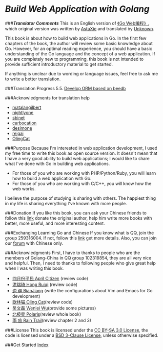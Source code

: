 ***Build Web Application with Golang***
=======================================
###***Translator Comments***
This is an English version of [《Go Web编程》](https://github.com/astaxie/build-web-application-with-golang), which original version was written by [AstaXie](https://github.com/astaxie) and translated by [Unknown](https://github.com/Unknwon).

This book is about how to build web applications in Go. In the first few chapters of the book, the author will review some basic knowledge about Go. However, for an optimal reading experience, you should have a basic understanding of the Go language and the concept of a web application. If you are completely new to programming, this book is not intended to provide sufficient introductory material to get started.

If anything is unclear due to wording or language issues, feel free to ask me to write a better translation.

###Translation Progress
5.5. [Develop ORM based on beedb](eBook/05.5.md)

###Acknowledgments for translation help
- [matalangilbert](https://github.com/matalangilbert)
- [nightlyone](https://github.com/nightlyone)
- [sbinet](https://github.com/sbinet)
- [carbocation](https://github.com/carbocation)
- [desimone](https://github.com/desimone)
- [reigai](https://github.com/reigai)
- [OlingCat](https://github.com/OlingCat)

###Purpose
Because I'm interested in web application development, I used my free time to write this book as open source version. It doesn't mean that I have a very good ability to build web applications; I would like to share what I've done with Go in building web applications.

- For those of you who are working with PHP/Python/Ruby, you will learn how to build a web application with Go.
- For those of you who are working with C/C++, you will know how the web works.

I believe the purpose of studying is sharing with others. The happiest thing in my life is sharing everything I've known with more people.

###Donation
If you like this book, you can ask your Chinese friends to follow this [link](https://me.alipay.com/astaxie) donate the original author, help him write more books with better, more useful, and more interesting content.

###Exchanging Learning Go and Chinese
If you know what is QQ, join the group 259316004. If not, follow this [link](http://download.imqq.com/download.shtml) get more details. Also, you can join our [forum](http://mygolang.com) with Chinese only.

###Acknowledgments
First, I have to thanks to people who are the members of Golang-China in QQ group 102319854, they are all very nice and helpful. Then, I need to thanks to following people who give great help when I was writing this book.

 - [四月份平民 April Citizen](https://plus.google.com/110445767383269817959) (review code)
 - [洪瑞琦 Hong Ruiqi](https://github.com/hongruiqi) (review code)
 - [边  疆 BianJiang](https://github.com/border) (write the configurations about Vim and Emacs for Go development)
 - [欧林猫 Oling Cat](https://github.com/OlingCat)(review code)
 - [吴文磊 Wenlei Wu](mailto:spadesacn@gmail.com)(provide some pictures)
 - [北极星 Polaris](https://github.com/polaris1119)(review whole book)
 - [雨  痕 Rain Trail](https://github.com/qyuhen)(review chapter 2 and 3)

###License
This book is licensed under the [CC BY-SA 3.0 License](http://creativecommons.org/licenses/by-sa/3.0/),
the code is licensed under a [BSD 3-Clause License](<https://github.com/astaxie/build-web-application-with-golang/blob/master/LICENSE.md>), unless otherwise specified.

###Get Started
[Index](./eBook/preface.md)
